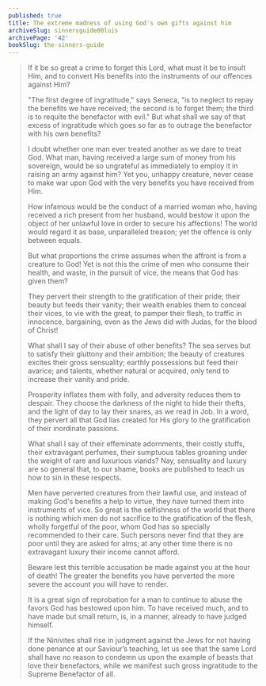 ```yaml
---
published: true
title: The extreme madness of using God's own gifts against him
archiveSlug: sinnersguide00luis
archivePage: '42'
bookSlug: the-sinners-guide
---
```


> If it be so great a crime to forget this Lord, what must it be to insult Him, and to convert His benefits into the instruments of our offences against Him?
>
> "The first degree of ingratitude," says Seneca, "is to neglect to repay the benefits we have received; the second is to forget them; the third is to requite the benefactor with evil." But what shall we say of that excess of ingratitude which goes so far as to outrage the benefactor with his own benefits?
>
> I doubt whether one man ever treated another as we dare to treat God. What man, having received a large sum of money from his sovereign, would be so ungrateful as immediately to employ it in raising an army against him? Yet you, unhappy creature, never cease to make war upon God with the very benefits you have received from Him.
>
> How infamous would be the conduct of a married woman who, having received a rich present from her husband, would bestow it upon the object of her unlawful love in order to secure his affections! The world would regard it as base, unparalleled treason; yet the offence is only between equals.
>
> But what proportions the crime assumes when the affront is from a creature to God! Yet is not this the crime of men who consume their health, and waste, in the pursuit of vice, the means that God has given them?
>
> They pervert their strength to the gratification of their pride; their beauty but feeds their vanity; their wealth enables them to conceal their vices, to vie with the great, to pamper their flesh, to traffic in innocence, bargaining, even as the Jews did with Judas, for the blood of Christ!
>
> What shall I say of their abuse of other benefits? The sea serves but to satisfy their gluttony and their ambition; the beauty of creatures excites their gross sensuality; earthly possessions but feed their avarice; and talents, whether natural or acquired, only tend to increase their vanity and pride.
>
> Prosperity inflates them with folly, and adversity reduces them to despair. They choose the darkness of the night to hide their thefts, and the light of day to lay their snares, as we read in Job. In a word, they pervert all that God lias created for His glory to the gratification of their inordinate passions.
>
> What shall I say of their effeminate adornments, their costly stuffs, their extravagant perfumes, their sumptuous tables groaning under the weight of rare and luxurious viands? Nay, sensuality and luxury are so general that, to our shame, books are published to teach us how to sin in these respects.
>
> Men have perverted creatures from their lawful use, and instead of making God's benefits a help to virtue, they have turned them into instruments of vice. So great is the selfishness of the world that there is nothing which men do not sacrifice to the gratification of the flesh, wholly forgetful of the poor, whom God has so specially recommended to their care. Such persons never find that they are poor until they are asked for alms; at any other time there is no extravagant luxury their income cannot afford.
>
> Beware lest this terrible accusation be made against you at the hour of death! The greater the benefits you have perverted the more severe the account you will have to render.
> 
> It is a great sign of reprobation for a man to continue to abuse the favors God has bestowed upon him. To have received much, and to have made but small return, is, in a manner, already to have judged himself.
> 
> If the Ninivites shall rise in judgment against the Jews for not having done penance at our Saviour’s teaching, let us see that the same Lord shall have no reason to condemn us upon the example of beasts that love their benefactors, while we manifest such gross ingratitude to the Supreme Benefactor of all.
